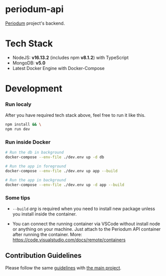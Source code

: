 # periodum-api

[Periodum](https://github.com/evrimagaci/periodum) project's backend.

# Tech Stack

- NodeJS: **v16.13.2** (includes npm **v8.1.2**) with TypeScript
- MongoDB: **v5.0**
- Latest Docker Engine with Docker-Compose

# Development

### Run localy

After you have required tech stack above, feel free to run it like this.

```bash
npm install && \
npm run dev
```
### Run inside Docker
```bash
# Run the db in background
docker-compose --env-file ./dev.env up -d db

# Run the app in foreground
docker-compose --env-file ./dev.env up app --build

# Run the app in background
docker-compose --env-file ./dev.env up -d app --build
```

### Some tips

- `--build` _arg_ is required when you need to install new package unless you install inside the container.

- You can connect the running container via VSCode without install node or anything on your machine. Just attach to the Periodum API container after running the container. More: https://code.visualstudio.com/docs/remote/containers

## Contribution Guidelines
Please follow the same [guidelines](https://github.com/evrimagaci/periodum/blob/main/CONTRIBUTING.md)  with [the main project](https://github.com/evrimagaci/periodum/).
